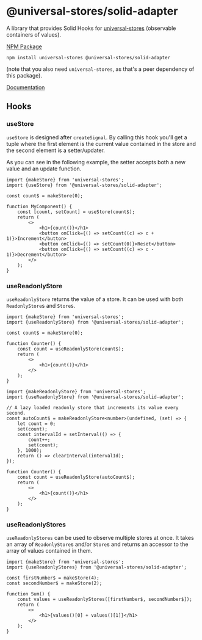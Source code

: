 # @universal-stores/solid-adapter

A library that provides Solid Hooks for [universal-stores](https://www.npmjs.com/package/universal-stores) (observable containers of values).

[NPM Package](https://www.npmjs.com/package/@universal-stores/solid-adapter)

`npm install universal-stores @universal-stores/solid-adapter`

(note that you also need `universal-stores`, as that's a peer dependency of this package).

[Documentation](./docs/README.md)

## Hooks

### useStore

`useStore` is designed after `createSignal`. By calling this hook you'll get a tuple where
the first element is the current value contained in the store and the second element
is a setter/updater.

As you can see in the following example, the setter accepts both a new value and
an update function.

```tsx
import {makeStore} from 'universal-stores';
import {useStore} from '@universal-stores/solid-adapter';

const count$ = makeStore(0);

function MyComponent() {
	const [count, setCount] = useStore(count$);
	return (
		<>
			<h1>{count()}</h1>
			<button onClick={() => setCount((c) => c + 1)}>Increment</button>
			<button onClick={() => setCount(0)}>Reset</button>
			<button onClick={() => setCount((c) => c - 1)}>Decrement</button>
		</>
	);
}
```

### useReadonlyStore

`useReadonlyStore` returns the value of a store. It can be used with
both `ReadonlyStore`s and `Store`s.

```tsx
import {makeStore} from 'universal-stores';
import {useReadonlyStore} from '@universal-stores/solid-adapter';

const count$ = makeStore(0);

function Counter() {
	const count = useReadonlyStore(count$);
	return (
		<>
			<h1>{count()}</h1>
		</>
	);
}
```

```tsx
import {makeReadonlyStore} from 'universal-stores';
import {useReadonlyStore} from '@universal-stores/solid-adapter';

// A lazy loaded readonly store that increments its value every second.
const autoCount$ = makeReadonlyStore<number>(undefined, (set) => {
	let count = 0;
	set(count);
	const intervalId = setInterval(() => {
		count++;
		set(count);
	}, 1000);
	return () => clearInterval(intervalId);
});

function Counter() {
	const count = useReadonlyStore(autoCount$);
	return (
		<>
			<h1>{count()}</h1>
		</>
	);
}
```

### useReadonlyStores

`useReadonlyStores` can be used to observe multiple stores at once.
It takes an array of `ReadonlyStore`s and/or `Store`s and returns an accessor to the array of values contained in them.

```tsx
import {makeStore} from 'universal-stores';
import {useReadonlyStores} from '@universal-stores/solid-adapter';

const firstNumber$ = makeStore(4);
const secondNumber$ = makeStore(2);

function Sum() {
	const values = useReadonlyStores([firstNumber$, secondNumber$]);
	return (
		<>
			<h1>{values()[0] + values()[1]}</h1>
		</>
	);
}
```
